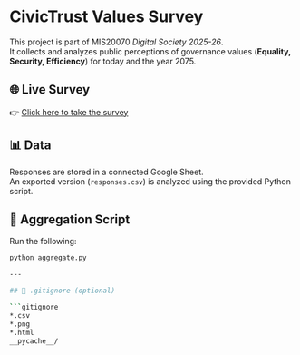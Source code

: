 # CivicTrust Values Survey

This project is part of MIS20070 *Digital Society 2025-26*.  
It collects and analyzes public perceptions of governance values (**Equality, Security, Efficiency**) for today and the year 2075.

## 🌐 Live Survey
👉 [Click here to take the survey](https://yourusername.github.io/civictrust-values-survey/)

## 📊 Data
Responses are stored in a connected Google Sheet.  
An exported version (`responses.csv`) is analyzed using the provided Python script.

## 🐍 Aggregation Script
Run the following:
```bash
python aggregate.py

---

## 📝 .gitignore (optional)

```gitignore
*.csv
*.png
*.html
__pycache__/
